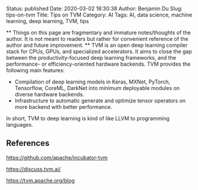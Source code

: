 Status: published
Date: 2020-03-02 18:30:38
Author: Benjamin Du
Slug: tips-on-tvm
Title: Tips on TVM
Category: AI
Tags: AI, data science, machine learning, deep learning, TVM, tips

**
Things on this page are fragmentary and immature notes/thoughts of the author.
It is not meant to readers but rather for convenient reference of the author and future improvement.
**
TVM is an open deep learning compiler stack for CPUs, GPUs, and specialized accelerators. 
It aims to close the gap between the productivity-focused deep learning frameworks, 
and the performance- or efficiency-oriented hardware backends. TVM provides the following main features:

- Compilation of deep learning models in Keras, MXNet, PyTorch, Tensorflow, CoreML, DarkNet into minimum deployable modules on diverse hardware backends.
- Infrastructure to automatic generate and optimize tensor operators on more backend with better performance.

In short, 
TVM to deep learning is kind of like LLVM to programming languages.

## References

https://github.com/apache/incubator-tvm

https://discuss.tvm.ai/

https://tvm.apache.org/blog
